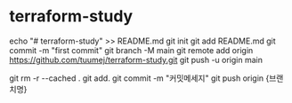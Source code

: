 # terraform-study

echo "# terraform-study" >> README.md
git init
git add README.md
git commit -m "first commit"
git branch -M main
git remote add origin https://github.com/tuumej/terraform-study.git
git push -u origin main


git rm -r --cached .
git add. 
git commit -m "커밋메세지"
git push origin {브랜치명}